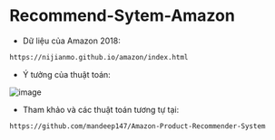 # Recommend-Sytem-Amazon

- Dữ liệu của Amazon 2018:
```sh
https://nijianmo.github.io/amazon/index.html
```

- Ý tưởng của thuật toán:

![image](https://user-images.githubusercontent.com/52172667/147124282-661cfd0a-a254-4d7e-9476-2c31a413171c.png)

- Tham khảo và các thuật toán tương tự tại:
```sh
https://github.com/mandeep147/Amazon-Product-Recommender-System
```
